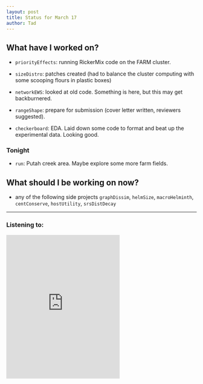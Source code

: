```yaml
---
layout: post 
title: Status for March 17 
author: Tad
---
```

 
## What have I worked on?
 
* `priorityEffects`: running RickerMix code on the FARM cluster. 

* `sizeDistro`: patches created (had to balance the cluster computing with some scooping flours in plastic boxes)

* `networkEWS`: looked at old code. Something is here, but this may get backburnered.

* `rangeShape`: prepare for submission (cover letter written, reviewers suggested).

* `checkerboard`: EDA. Laid down some code to format and beat up the experimental data. Looking good. 




### Tonight

* `run`: Putah creek area. Maybe explore some more farm fields. 

  
## What should I be working on now? 


* any of the following side projects `graphDissim`,  `helmSize`, `macroHelminth`,  `centConserve`, `hostUtility`, `srsDistDecay`


 
 
--- 
 
### Listening to: 

<iframe src="https://embed.spotify.com/?uri=spotify%3Atrack%3A6mNwIjuqSzUVJnyR3tluax" width="300" height="380" frameborder="0" allowtransparency="true"></iframe>
 
 <i class='fa fa-code' style='color:pink'></i> 
